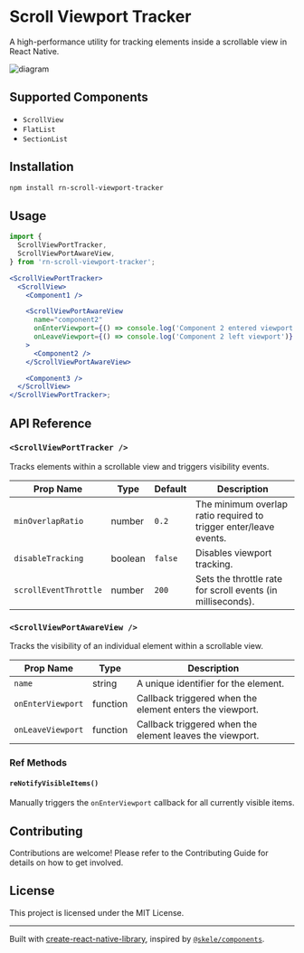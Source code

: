 # Scroll Viewport Tracker

A high-performance utility for tracking elements inside a scrollable view in React Native.&#x20;

![diagram](./docs/viewport.png)

## Supported Components

- `ScrollView`
- `FlatList`
- `SectionList`

## Installation

```sh
npm install rn-scroll-viewport-tracker
```

## Usage

```jsx
import {
  ScrollViewPortTracker,
  ScrollViewPortAwareView,
} from 'rn-scroll-viewport-tracker';

<ScrollViewPortTracker>
  <ScrollView>
    <Component1 />

    <ScrollViewPortAwareView
      name="component2"
      onEnterViewport={() => console.log('Component 2 entered viewport')}
      onLeaveViewport={() => console.log('Component 2 left viewport')}
    >
      <Component2 />
    </ScrollViewPortAwareView>

    <Component3 />
  </ScrollView>
</ScrollViewPortTracker>;
```

## API Reference

### `<ScrollViewPortTracker />`

Tracks elements within a scrollable view and triggers visibility events.

| Prop Name             | Type    | Default | Description                                                       |
| --------------------- | ------- | ------- | ----------------------------------------------------------------- |
| `minOverlapRatio`     | number  | `0.2`   | The minimum overlap ratio required to trigger enter/leave events. |
| `disableTracking`     | boolean | `false` | Disables viewport tracking.                                       |
| `scrollEventThrottle` | number  | `200`   | Sets the throttle rate for scroll events (in milliseconds).       |

### `<ScrollViewPortAwareView />`

Tracks the visibility of an individual element within a scrollable view.

| Prop Name         | Type     | Description                                              |
| ----------------- | -------- | -------------------------------------------------------- |
| `name`            | string   | A unique identifier for the element.                     |
| `onEnterViewport` | function | Callback triggered when the element enters the viewport. |
| `onLeaveViewport` | function | Callback triggered when the element leaves the viewport. |

### Ref Methods

#### `reNotifyVisibleItems()`

Manually triggers the `onEnterViewport` callback for all currently visible items.

## Contributing

Contributions are welcome! Please refer to the Contributing Guide for details on how to get involved.

## License

This project is licensed under the MIT License.

---

Built with [create-react-native-library](https://github.com/callstack/react-native-builder-bob), inspired by [`@skele/components`](https://github.com/netceteragroup/skele/tree/master/packages/components).
